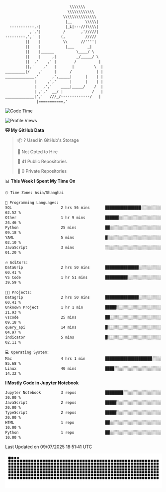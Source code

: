 ```
                             \\\\\\\
                            \\\\\\\\\\\\
                          \\\\\\\\\\\\\\\
                           |__      \\\\\|
  -----------,-|           |_L|---//)\\\\|
           ,','|          /       ,'/////|
---------,','  |         (,         /////
         ||    |          \\      //''''|
         ||    |           |___      _|
         ||    |______          \____/ \
         ||    |     ,|         _/_____/ \
         ||  ,'    ,' |        /          |
         ||,'    ,'   |       |         \  |
_________|/    ,'     |      /           | |
_____________,'      ,',_____|      |    | |
             |     ,','      |      |    | |
             |   ,','    ____|_____/    /  |
             | ,','  __/ |             /   |
_____________|','   ///_/-------------/   |
              |===========,'
```

<!--START_SECTION:waka-->
![Code Time](http://img.shields.io/badge/Code%20Time-55%20hrs%2022%20mins-blue)

![Profile Views](http://img.shields.io/badge/Profile%20Views-0-blue)

**🐱 My GitHub Data** 

> 📦 ? Used in GitHub's Storage 
 > 
> 🚫 Not Opted to Hire
 > 
> 📜 41 Public Repositories 
 > 
> 🔑 0 Private Repositories 
 > 
📊 **This Week I Spent My Time On** 

```text
🕑︎ Time Zone: Asia/Shanghai

💬 Programming Languages: 
SQL                      2 hrs 56 mins       ████████████████░░░░░░░░░   62.52 % 
Other                    1 hr 9 mins         ██████░░░░░░░░░░░░░░░░░░░   24.46 % 
Python                   25 mins             ██░░░░░░░░░░░░░░░░░░░░░░░   09.18 % 
YAML                     5 mins              █░░░░░░░░░░░░░░░░░░░░░░░░   02.10 % 
JavaScript               3 mins              ░░░░░░░░░░░░░░░░░░░░░░░░░   01.20 % 

🔥 Editors: 
DataGrip                 2 hrs 50 mins       ███████████████░░░░░░░░░░   60.41 % 
VS Code                  1 hr 51 mins        ██████████░░░░░░░░░░░░░░░   39.59 % 

🐱‍💻 Projects: 
Datagrip                 2 hrs 50 mins       ███████████████░░░░░░░░░░   60.41 % 
Unknown Project          1 hr 1 min          █████░░░░░░░░░░░░░░░░░░░░   21.93 % 
vscode                   25 mins             ██░░░░░░░░░░░░░░░░░░░░░░░   09.18 % 
query_api                14 mins             █░░░░░░░░░░░░░░░░░░░░░░░░   04.97 % 
indicator                5 mins              █░░░░░░░░░░░░░░░░░░░░░░░░   02.11 % 

💻 Operating System: 
Mac                      4 hrs 1 min         █████████████████████░░░░   85.68 % 
Linux                    40 mins             ████░░░░░░░░░░░░░░░░░░░░░   14.32 % 
```

**I Mostly Code in Jupyter Notebook** 

```text
Jupyter Notebook         3 repos             ████████░░░░░░░░░░░░░░░░░   30.00 % 
JavaScript               2 repos             █████░░░░░░░░░░░░░░░░░░░░   20.00 % 
TypeScript               2 repos             █████░░░░░░░░░░░░░░░░░░░░   20.00 % 
HTML                     1 repo              ██░░░░░░░░░░░░░░░░░░░░░░░   10.00 % 
Python                   1 repo              ██░░░░░░░░░░░░░░░░░░░░░░░   10.00 % 
```




 Last Updated on 09/07/2025 18:51:41 UTC
<!--END_SECTION:waka-->

<picture>
  <source media="(prefers-color-scheme: dark)" srcset="https://raw.githubusercontent.com/yuemanly/yuemanly/output/github-contribution-grid-snake-dark.svg" />
  <source media="(prefers-color-scheme: light)" srcset="https://raw.githubusercontent.com/yuemanly/yuemanly/output/github-contribution-grid-snake.svg" />
  <img alt="github-snake" src="https://raw.githubusercontent.com/yuemanly/yuemanly/output/github-contribution-grid-snake.svg" />
</picture>
<!--
**yuemanly/yuemanly** is a ✨ _special_ ✨ repository because its `README.md` (this file) appears on your GitHub profile.

Here are some ideas to get you started:

- 🔭 I’m currently working on ...
- 🌱 I’m currently learning ...
- 👯 I’m looking to collaborate on ...
- 🤔 I’m looking for help with ...
- 💬 Ask me about ...
- 📫 How to reach me: ...
- 😄 Pronouns: ...
- ⚡ Fun fact: ...
-->

